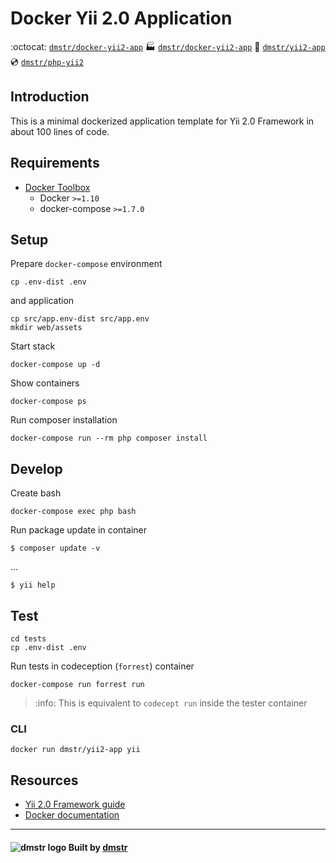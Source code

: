Docker Yii 2.0 Application
==========================

:octocat: [`dmstr/docker-yii2-app`](https://github.com/dmstr/docker-yii2-app)
:factory: [`dmstr/docker-yii2-app`](https://git.hrzg.de/dmstr/docker-yii2-app/pipelines)
:whale: [`dmstr/yii2-app`](https://hub.docker.com/r/dmstr/yii2-app/)
:cd: [`dmstr/php-yii2`](https://hub.docker.com/r/dmstr/php-yii2/)

## Introduction

This is a minimal dockerized application template for Yii 2.0 Framework in about 100 lines of code.

## Requirements

- [Docker Toolbox](https://www.docker.com/products/docker-toolbox)
  - Docker `>=1.10`
  - docker-compose `>=1.7.0`

## Setup

Prepare `docker-compose` environment

    cp .env-dist .env

and application    
    
    cp src/app.env-dist src/app.env
    mkdir web/assets

Start stack

    docker-compose up -d

Show containers

    docker-compose ps

Run composer installation

    docker-compose run --rm php composer install


## Develop

Create bash    
    
    docker-compose exec php bash

Run package update in container    
    
    $ composer update -v

...

    $ yii help
      
## Test

    cd tests
    cp .env-dist .env

Run tests in codeception (`forrest`) container
      
    docker-compose run forrest run
          
> :info: This is equivalent to `codecept run` inside the tester container          
    
### CLI
    
    docker run dmstr/yii2-app yii

## Resources
    
- [Yii 2.0 Framework guide](http://www.yiiframework.com/doc-2.0/guide-index.html)
- [Docker documentation](https://docs.docker.com)
    
---

#### ![dmstr logo](http://t.phundament.com/dmstr-16-cropped.png) Built by [dmstr](http://diemeisterei.de)
